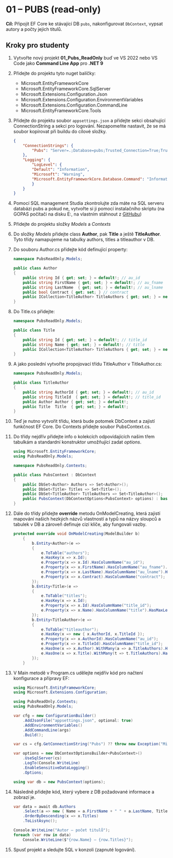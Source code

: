 # 01 – PUBS (read‑only)

**Cíl:** Připojit EF Core ke stávající DB `pubs`, nakonfigurovat `DbContext`, vypsat autory a počty jejich titulů.

## Kroky pro studenty

1. Vytvořte nový projekt  **01_Pubs_ReadOnly** buď ve VS 2022 nebo VS Code jako **Command Line App** pro **.NET 9**
1. Přidejte do projektu tyto nuget balíčky:

    - Microsoft.EntityFrameworkCore
    - Microsoft.EntityFrameworkCore.SqlServer
    - Microsoft.Extensions.Configuration.Json
    - Microsoft.Extensions.Configuration.EnvironmentVariables
    - Microsoft.Extensions.Configuration.CommandLine
    - Microsoft.EntityFrameworkCore.Tools

1. Přidejte do projektu soubor `appsettings.json` a přidejte sekci obsahující ConnectionString a sekci pro logování. Nezapomeňte nastavit, že se má soubor kopírovat při buildu do cílové složky.

    ```json
    {
        "ConnectionStrings": {
            "Pubs": "Server=.;Database=pubs;Trusted_Connection=True;TrustServerCertificate=True;"
        },
        "Logging": {
            "LogLevel": {
            "Default": "Information",
            "Microsoft": "Warning",
            "Microsoft.EntityFrameworkCore.Database.Command": "Information"
            }
        }
    }
    ```

1. Pomocí SQL management Studia zkontrolujte zda máte na SQL serveru databázi pubs a pokud ne, vytvořte si ji pomocí instalačního skriptu (na GOPAS počítači na disku E:, na vlastním stáhnout z [GitHubu](https://github.com/microsoft/sql-server-samples/blob/master/samples/databases/northwind-pubs/instpubs.sql))
1. Přidejte do projektu složky *Models* a *Contexts*
1. Do složky *Models* přidejte class **Author**, pak **Title** a ještě **TitleAuthor**. Tyto třídy namapujeme na tabulky authors, titles a titleauthor v DB.
1. Do souboru Author.cs přidejte kód definující property:

    ```cs
    namespace PubsReadOnly.Models;

    public class Author
    {
        public string Id { get; set; } = default!; // au_id
        public string FirstName { get; set; } = default!; // au_fname
        public string LastName  { get; set; } = default!; // au_lname
        public bool Contract { get; set; } // contract
        public ICollection<TitleAuthor> TitleAuthors { get; set; } = new List<TitleAuthor>();
    }
    ```

1. Do Title.cs přidejte:

    ```cs
    namespace PubsReadOnly.Models;

    public class Title
    {
        public string Id { get; set; } = default!; // title_id
        public string Name { get; set; } = default!; // title
        public ICollection<TitleAuthor> TitleAuthors { get; set; } = new List<TitleAuthor>();
    }
    ```

1. A jako poslední vytvořte propojovací třídu TitleAuthor v TitleAuthor.cs:

    ```cs
    namespace PubsReadOnly.Models;

    public class TitleAuthor
    {
        public string AuthorId { get; set; } = default!; // au_id
        public string TitleId  { get; set; } = default!; // title_id
        public Author Author { get; set; } = default!;
        public Title  Title  { get; set; } = default!;
    }
    ```

1. Teď je nutno vytvořit třídu, která bude potomek DbContext a zajistí funkčnost EF Core. Do Contexts přidejte soubor PubsContext.cs.
1. Do třídy nejdřív přidejte info o kolekcích odpovídajících našim třem tabulkám a standardní konstruktor umožňující zadat *options*.

    ```cs
    using Microsoft.EntityFrameworkCore;
    using PubsReadOnly.Models;

    namespace PubsReadOnly.Contexts;

    public class PubsContext : DbContext
    {
        public DbSet<Author> Authors => Set<Author>();
        public DbSet<Title> Titles => Set<Title>();
        public DbSet<TitleAuthor> TitleAuthors => Set<TitleAuthor>();
        public PubsContext(DbContextOptions<PubsContext> options) : base(options) { }
    }
    ```

1. Dále do třídy přidejte **override** metodu OnModelCreating, která zajistí mapování našich hezkých názvů vlastností a typů na názvy sloupců a tabulek v DB a zároveň definuje cizí klíče, aby fungovali vazby.

    ```cs
    protected override void OnModelCreating(ModelBuilder b)
        {
            b.Entity<Author>(e =>
            {
                e.ToTable("authors");
                e.HasKey(x => x.Id);
                e.Property(x => x.Id).HasColumnName("au_id");
                e.Property(x => x.FirstName).HasColumnName("au_fname").HasMaxLength(20);
                e.Property(x => x.LastName).HasColumnName("au_lname").HasMaxLength(40);
                e.Property(x => x.Contract).HasColumnName("contract");
            });
            b.Entity<Title>(e =>
            {
                e.ToTable("titles");
                e.HasKey(x => x.Id);
                e.Property(x => x.Id).HasColumnName("title_id");
                e.Property(x => x.Name).HasColumnName("title").HasMaxLength(80);
            });
            b.Entity<TitleAuthor>(e =>
            {
                e.ToTable("titleauthor");
                e.HasKey(x => new { x.AuthorId, x.TitleId });
                e.Property(x => x.AuthorId).HasColumnName("au_id");
                e.Property(x => x.TitleId).HasColumnName("title_id");
                e.HasOne(x => x.Author).WithMany(a => a.TitleAuthors).HasForeignKey(x => x.AuthorId);
                e.HasOne(x => x.Title).WithMany(t => t.TitleAuthors).HasForeignKey(x => x.TitleId);
            });
        }
    ```

1. V Main metodě v Program.cs udělejte nejdřív kód pro načtení konfigurace a přípravy EF:

    ```cs
    using Microsoft.EntityFrameworkCore;
    using Microsoft.Extensions.Configuration;

    using PubsReadOnly.Contexts;
    using PubsReadOnly.Models;

    var cfg = new ConfigurationBuilder()
        .AddJsonFile("appsettings.json", optional: true)
        .AddEnvironmentVariables()
        .AddCommandLine(args)
        .Build();

    var cs = cfg.GetConnectionString("Pubs") ?? throw new Exception("Missing ConnectionStrings:Pubs");

    var options = new DbContextOptionsBuilder<PubsContext>()
        .UseSqlServer(cs)
        .LogTo(Console.WriteLine)
        .EnableSensitiveDataLogging()
        .Options;

    using var db = new PubsContext(options);
    ```

1. Následně přidejte kód, který vybere z DB požadované informace a zobrazí je.

    ```cs
    var data = await db.Authors
        .Select(a => new { Name = a.FirstName + " " + a.LastName, Titles = a.TitleAuthors.Count })
        .OrderByDescending(x => x.Titles)
        .ToListAsync();

    Console.WriteLine("Autor — počet titulů");
    foreach (var row in data)
        Console.WriteLine($"{row.Name} — {row.Titles}");

    ```

1. Spusť projekt a sledujte SQL v konzoli (zapnuté logování).
